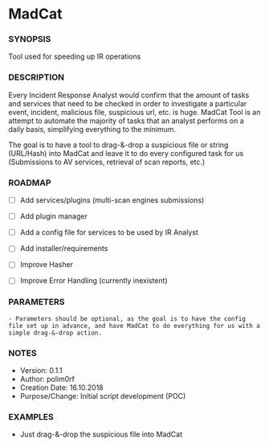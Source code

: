 # MadCat

### SYNOPSIS
  Tool used for speeding up IR operations
  

### DESCRIPTION

 Every Incident Response Analyst would confirm that the amount of tasks and services that need to be checked in order to investigate a particular event, incident, malicious file, suspicious url, etc. is huge. MadCat Tool is an attempt to automate the majority of tasks that an analyst performs on a daily basis, simplifying everything to the minimum. 
 
 The goal is to have a tool to drag-&-drop a suspicious file or string (URL/Hash) into MadCat and leave it to do every configured task for us (Submissions to AV services, retrieval of scan reports, etc.)
 

### ROADMAP

 - [ ] Add services/plugins (multi-scan engines submissions) 
 - [ ] Add plugin manager
 - [ ] Add a config file for services to be used by IR Analyst
 - [ ] Add installer/requirements
 - [ ] Improve Hasher
 - [ ] Improve Error Handling (currently inexistent)
 

### PARAMETERS 

    - Parameters should be optional, as the goal is to have the config file set up in advance, and have MadCat to do everything for us with a simple drag-&-drop action.


### NOTES

  - Version:        0.1.1
  - Author:         polim0rf
  - Creation Date:  16.10.2018
  - Purpose/Change: Initial script development (POC)


### EXAMPLES

 * Just drag-&-drop the suspicious file into MadCat
